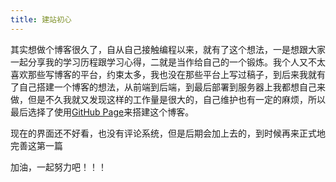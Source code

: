 ```yaml
---
title: 建站初心
---
```

其实想做个博客很久了，自从自己接触编程以来，就有了这个想法，一是想跟大家一起分享我的学习历程跟学习心得，二就是当作给自己的一个锻炼。我个人又不太喜欢那些写博客的平台，约束太多，我也没在那些平台上写过稿子，到后来我就有了自己搭建一个博客的想法，从前端到后端，到最后部署到服务器上我都想自己来做，但是不久我就又发现这样的工作量是很大的，自己维护也有一定的麻烦，所以最后选择了使用[GitHub Page](https://pages.github.com/)来搭建这个博客。

现在的界面还不好看，也没有评论系统，但是后期会加上去的，到时候再来正式地完善这第一篇

加油，一起努力吧！！！